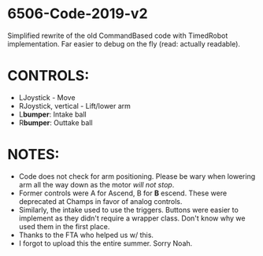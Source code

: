 # 6506-Code-2019-v2
Simplified rewrite of the old CommandBased code with TimedRobot implementation. Far easier to debug on the fly (read: actually readable).

# CONTROLS:
- LJoystick - Move
- RJoystick, vertical - Lift/lower arm
- L**bumper**: Intake ball
- R**bumper**: Outtake ball

# NOTES:
- Code does not check for arm positioning. Please be wary when lowering arm all the way down as the motor *will not stop*.
- Former controls were A for Ascend, B for  **B** escend. These were deprecated at Champs in favor of analog controls.
- Similarly, the intake used to use the triggers. Buttons were easier to implement as they didn't require a wrapper class. Don't know why we used them in the first place.
- Thanks to the FTA who helped us w/ this.
- I forgot to upload this the entire summer. Sorry Noah.
